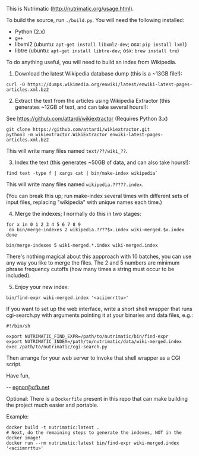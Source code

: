 This is Nutrimatic (http://nutrimatic.org/usage.html).

To build the source, run `./build.py`.  You will need the following installed:
* Python (2.x)
* `g++`
* libxml2 (ubuntu: `apt-get install libxml2-dev`; osx: `pip install lxml`)
* libtre (ubuntu: `apt-get install libtre-dev`; osx: `brew install tre`)

To do anything useful, you will need to build an index from Wikipedia.

1. Download the latest Wikipedia database dump (this is a ~13GB file!):

```
curl -O https://dumps.wikimedia.org/enwiki/latest/enwiki-latest-pages-articles.xml.bz2
```

2. Extract the text from the articles using Wikipedia Extractor
   (this generates ~12GB of text, and can take several hours!):

See https://github.com/attardi/wikiextractor (Requires Python 3.x)
```
git clone https://github.com/attardi/wikiextractor.git
python3 -m wikiextractor.WikiExtractor enwiki-latest-pages-articles.xml.bz2
```

This will write many files named `text/??/wiki_??`.

3. Index the text (this generates ~50GB of data, and can also take hours!):

```
find text -type f | xargs cat | bin/make-index wikipedia`
```

This will write many files named `wikipedia.?????.index`.

(You can break this up; run make-index several times with different
sets of input files, replacing "wikipedia" with unique names each time.)

4. Merge the indexes; I normally do this in two stages:

```
for x in 0 1 2 3 4 5 6 7 8 9
 do bin/merge-indexes 2 wikipedia.????$x.index wiki-merged.$x.index
done

bin/merge-indexes 5 wiki-merged.*.index wiki-merged.index
```

There's nothing magical about this appproach with 10 batches, you can use
any way you like to merge the files. The 2 and 5 numbers are minimum phrase
frequency cutoffs (how many times a string must occur to be included).

5. Enjoy your new index:

```
bin/find-expr wiki-merged.index '<aciimnrttu>'
```

If you want to set up the web interface, write a short shell wrapper that runs
cgi-search.py with arguments pointing it at your binaries and data files, e.g.:

```
#!/bin/sh

export NUTRIMATIC_FIND_EXPR=/path/to/nutrimatic/bin/find-expr
export NUTRIMATIC_INDEX=/path/to/nutrimatic/data/wiki-merged.index
exec /path/to/nutrimatic/cgi-search.py
```

Then arrange for your web server to invoke that shell wrapper as a CGI script.

Have fun,

-- egnor@ofb.net

Optional: There is a `Dockerfile` present in this repo that can make building the project much easier and portable.

Example:
```
docker build -t nutrimatic:latest .
# Next, do the remaining steps to generate the indexes, NOT in the docker image!
docker run --rm nutrimatic:latest bin/find-expr wiki-merged.index '<aciimnrttu>'
```
